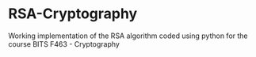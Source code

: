 # RSA-Cryptography
Working implementation of the RSA algorithm coded using python for the course BITS F463 - Cryptography 
